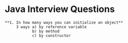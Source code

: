 # Java Interview Questions
    **1. In how many ways you can initialize an object**
         3 ways a) by reference variable
                b) by method
                c) by constructor
